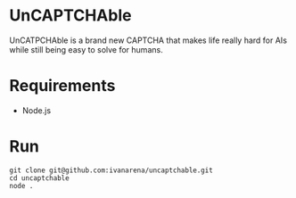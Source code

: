 # UnCAPTCHAble 

UnCATPCHAble is a brand new CAPTCHA that makes life really hard for AIs while still being easy to solve for humans.

# Requirements
- Node.js

# Run

```
git clone git@github.com:ivanarena/uncaptchable.git
cd uncaptchable
node .
```